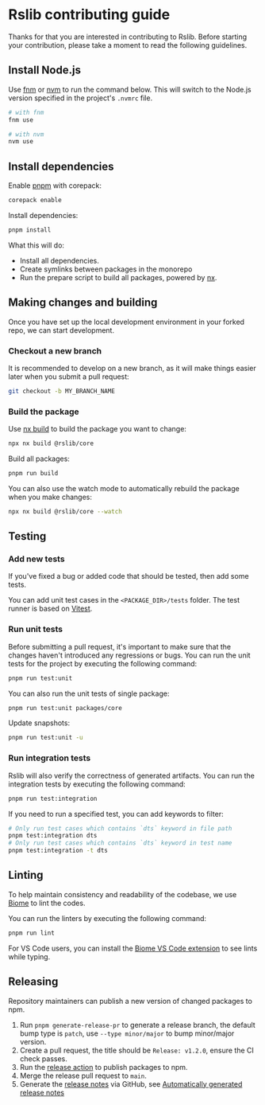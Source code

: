 # Rslib contributing guide

Thanks for that you are interested in contributing to Rslib. Before starting your contribution, please take a moment to read the following guidelines.

## Install Node.js

Use [fnm](https://github.com/Schniz/fnm) or [nvm](https://github.com/nvm-sh/nvm) to run the command below. This will switch to the Node.js version specified in the project's `.nvmrc` file.

```bash
# with fnm
fnm use

# with nvm
nvm use
```

## Install dependencies

Enable [pnpm](https://pnpm.io/) with corepack:

```bash
corepack enable
```

Install dependencies:

```bash
pnpm install
```

What this will do:

- Install all dependencies.
- Create symlinks between packages in the monorepo
- Run the prepare script to build all packages, powered by [nx](https://nx.dev/).

## Making changes and building

Once you have set up the local development environment in your forked repo, we can start development.

### Checkout a new branch

It is recommended to develop on a new branch, as it will make things easier later when you submit a pull request:

```sh
git checkout -b MY_BRANCH_NAME
```

### Build the package

Use [nx build](https://nx.dev/nx-api/nx/documents/run) to build the package you want to change:

```sh
npx nx build @rslib/core
```

Build all packages:

```sh
pnpm run build
```

You can also use the watch mode to automatically rebuild the package when you make changes:

```sh
npx nx build @rslib/core --watch
```

## Testing

### Add new tests

If you've fixed a bug or added code that should be tested, then add some tests.

You can add unit test cases in the `<PACKAGE_DIR>/tests` folder. The test runner is based on [Vitest](https://vitest.dev/).

### Run unit tests

Before submitting a pull request, it's important to make sure that the changes haven't introduced any regressions or bugs. You can run the unit tests for the project by executing the following command:

```sh
pnpm run test:unit
```

You can also run the unit tests of single package:

```sh
pnpm run test:unit packages/core
```

Update snapshots:

```sh
pnpm run test:unit -u
```

### Run integration tests

Rslib will also verify the correctness of generated artifacts. You can run the integration tests by executing the following command:

```sh
pnpm run test:integration
```

If you need to run a specified test, you can add keywords to filter:

```sh
# Only run test cases which contains `dts` keyword in file path
pnpm test:integration dts
# Only run test cases which contains `dts` keyword in test name
pnpm test:integration -t dts
```

## Linting

To help maintain consistency and readability of the codebase, we use [Biome](https://github.com/biomejs/biome) to lint the codes.

You can run the linters by executing the following command:

```sh
pnpm run lint
```

For VS Code users, you can install the [Biome VS Code extension](https://marketplace.visualstudio.com/items?itemName=biomejs.biome) to see lints while typing.

## Releasing

Repository maintainers can publish a new version of changed packages to npm.

1. Run `pnpm generate-release-pr` to generate a release branch, the default bump type is `patch`, use `--type minor/major` to bump minor/major version.
2. Create a pull request, the title should be `Release: v1.2.0`, ensure the CI check passes.
3. Run the [release action](https://github.com/web-infra-dev/rslib/actions/workflows/release.yml) to publish packages to npm.
4. Merge the release pull request to `main`.
5. Generate the [release notes](https://github.com/web-infra-dev/rslib/releases) via GitHub, see [Automatically generated release notes](https://docs.github.com/en/repositories/releasing-projects-on-github/automatically-generated-release-notes)
